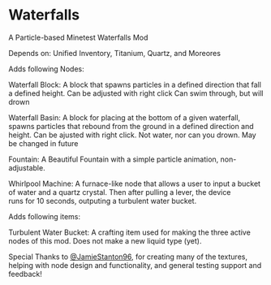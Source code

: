 # Waterfalls
A Particle-based Minetest Waterfalls Mod

Depends on: Unified Inventory, Titanium, Quartz, and Moreores

Adds following Nodes:

Waterfall Block:
  A block that spawns particles in a defined direction that fall a defined height. Can be adjusted with right click
  Can swim through, but will drown
 
Waterfall Basin:
  A block for placing at the bottom of a given waterfall, spawns particles that rebound from the ground in a defined direction and       
  height. Can be ajusted with right click. Not water, nor can you drown. May be changed in future

Fountain:
  A Beautiful Fountain with a simple particle animation, non-adjustable.

Whirlpool Machine:
  A furnace-like node that allows a user to input a bucket of water and a quartz crystal. Then after pulling a lever, the device  
  runs for 10 seconds, outputing a turbulent water bucket.
  
Adds following items:

Turbulent Water Bucket:
  A crafting item used for making the three active nodes of this mod. Does not make a new liquid type (yet).   
  

Special Thanks to [@JamieStanton96](https://nuget.pkg.github.com/JamieStanton96), for creating many of the textures, helping with node design and functionality, and general testing support and feedback!

